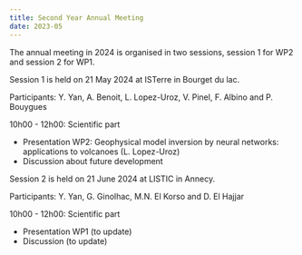 ```yaml
---
title: Second Year Annual Meeting 
date: 2023-05
---
```


The annual meeting in 2024 is organised in two sessions, session 1 for WP2 and session 2 for WP1.

Session 1 is held on 21 May 2024 at ISTerre in Bourget du lac.

Participants: Y. Yan, A. Benoit, L. Lopez-Uroz, V. Pinel, F. Albino and P. Bouygues

10h00 - 12h00: Scientific part
  - Presentation WP2: Geophysical model inversion by neural networks: applications to volcanoes (L. Lopez-Uroz)
  - Discussion about future development
  
Session 2 is held on 21 June 2024 at LISTIC in Annecy.

Participants: Y. Yan, G. Ginolhac, M.N. El Korso and D. El Hajjar

10h00 - 12h00: Scientific part
   - Presentation WP1 (to update)
   - Discussion (to update)







